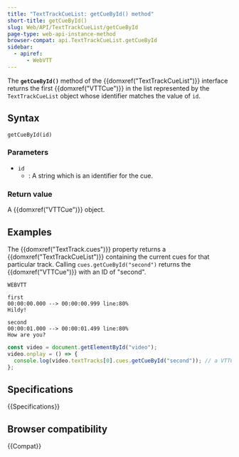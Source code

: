```yaml
---
title: "TextTrackCueList: getCueById() method"
short-title: getCueById()
slug: Web/API/TextTrackCueList/getCueById
page-type: web-api-instance-method
browser-compat: api.TextTrackCueList.getCueById
sidebar:
  - apiref:
      - WebVTT
---
```


The **`getCueById()`** method of the {{domxref("TextTrackCueList")}} interface returns the first {{domxref("VTTCue")}} in the list represented by the `TextTrackCueList` object whose identifier matches the value of `id`.

## Syntax

```js-nolint
getCueById(id)
```

### Parameters

- `id`
  - : A string which is an identifier for the cue.

### Return value

A {{domxref("VTTCue")}} object.

## Examples

The {{domxref("TextTrack.cues")}} property returns a {{domxref("TextTrackCueList")}} containing the current cues for that particular track. Calling `cues.getCueById("second")` returns the {{domxref("VTTCue")}} with an ID of "second".

```plain
WEBVTT

first
00:00:00.000 --> 00:00:00.999 line:80%
Hildy!

second
00:00:01.000 --> 00:00:01.499 line:80%
How are you?
```

```js
const video = document.getElementById("video");
video.onplay = () => {
  console.log(video.textTracks[0].cues.getCueById("second")); // a VTTCue object;
};
```

## Specifications

{{Specifications}}

## Browser compatibility

{{Compat}}
